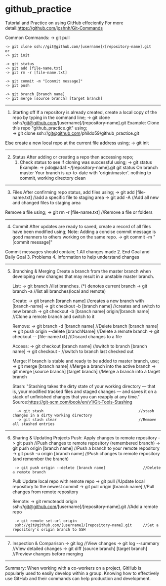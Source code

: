 # github_practice
Tutorial and Practice on using GitHub effeciently
For more detail:https://github.com/joshnh/Git-Commands

Common Commands:
    -> git pull	 

    -> git clone ssh://git@github.com/[username]/[repository-name].git
    or
    -> git init
    
    -> git status
    -> git add [file-name.txt]
    -> git rm -r [file-name.txt]
    
    -> git commit -m "[commit message]"
    -> git push
    
    -> git branch [branch name]
    -> git merge [source branch] [target branch]
    
----------------------------------------------------------------------------------- 




1. Starting off
  If a repository is already created, create a local copy of the repo by typing in the command line;
  -> git clone ssh://git@github.com/[username]/[repository-name].git
    Example: Clone this repo "github_practice.git" using;  
  -> git clone ssh://git@github.com/phildo59/github_practice.git
  
  Else create a new local repo at the current file address using;
  -> git init
  
----------------------------------------------------------------------------------- 
2. Status
  After adding or creating a repo then accessing repo;
    1. Check status to see if cloning was successful using;
      -> git status
     Example: 
     -> pdo@ada1:~/[repository-name].git git status
        On branch master
        Your branch is up-to-date with 'origin/master'.
        nothing to commit, working directory clean
        
 -----------------------------------------------------------------------------------  
3. Files
  After confirming repo status, add files using;
    -> git add [file-name.txt] //add a specific file to staging area 
    -> git add -A              //Add all new and changed files to staging area
  
  Remove a file using;
    -> git rm -r [file-name.txt] //Remove a file or folders
    
-----------------------------------------------------------------------------------   
4. Commit
  After updates are ready to saved, create a record of all files have been modified using;
  Note: Adding a concise commit message is good manners to others working on the same repo. 
    -> git commit -m "[commit message]"
    
  Commit messages should contain;
    1.All changes made
    2. End Goal and Daily Goal
    3. Problems
    4. Information to help understand changes
    
-----------------------------------------------------------------------------------   
5. Branching & Merging
    Create a branch from the master branch
    when developing new changes that may result in a unstable master branch.
    
      List:
        -> git branch                                           //list branches. (*) denotes current branch
        -> git branch -a                                        //list all branches(local and remote)
      
      Create:
        -> git branch [branch name]                             //creates a new branch with [branch-name]
        -> git checkout -b [branch name]                        //creates and switch to new branch
        -> git checkout -b [branch name] origin/[branch name]	  //Clone a remote branch and switch to it
      
      Remove:
        -> git branch -d [branch name]                          //Delete branch [branch name]
        -> git push origin --delete [branchName]	              //Delete a remote branch
        -> git checkout -- [file-name.txt]                      //Discard changes to a file
      
      Access:
        -> git checkout [branch name]                           //switch to branch [branch name]
        -> git checkout -                                       //switch to branch last checked out

      Merge:
        If branch is stable and ready to be added to master branch, use;
        -> git merge [branch name]                              //Merge a branch into the active branch
        -> git merge [source branch] [target branch]	          //Merge a branch into a target branch

      Stash:
        "Stashing takes the dirty state of your working directory
           — that is, your modified tracked files and staged changes —
           and saves it on a stack of unfinished changes that you can 
           reapply at any time."
         Source:https://git-scm.com/book/en/v1/Git-Tools-Stashing
         
         -> git stash                                           //stash changes in a dirty working directory
         -> git stash clear                                     //Remove all stashed entries
-----------------------------------------------------------------------------------
6. Sharing & Updating Projects
      Push: Apply changes to remote repository
        -> git push                                             //Push changes to remote repository (remembered branch)
        -> git push origin [branch name]	                      //Push a branch to your remote repository
        -> git push -u origin [branch name]	                    //Push changes to remote repository (and remember the branch)
        
        -> git push origin --delete [branch name]	              //Delete a remote branch
        
      Pull: Update local repo with remote repo
        -> git pull	                                            //Update local repository to the newest commit
        -> git pull origin [branch name]	                      //Pull changes from remote repository 
    
    
      Remote:
        -> git remoteadd origin 
        ssh://git@github.com/[username]/[repository-name].git   //Add a remote repo
        
        -> git remote set-url origin 
        ssh://git@github.com/[username]/[repository-name].git	  //Set a repository's origin branch to SSH
        
-----------------------------------------------------------------------------------
7. Inspection & Comparison
      -> git log                                                //View changes
      -> git log --summary                                      //View detailed changes
      -> git diff [source branch] [target branch]	              //Preview changes before merging
      
-----------------------------------------------------------------------------------
Summary:
  When working with a co-workers on a project, GitHub is popularly used to easily develop within a group.
  Knowing how to effectively use GitHub and their commands can help production and development.

      
     
